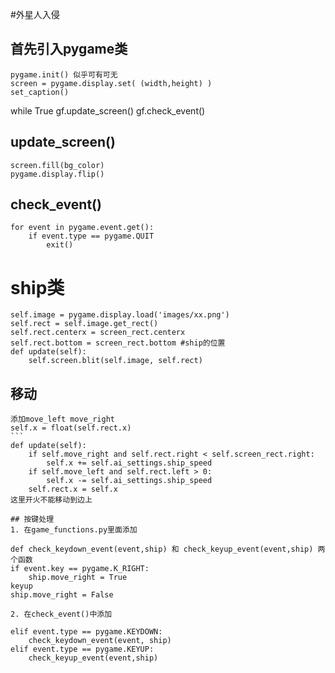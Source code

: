 #外星人入侵

## 首先引入pygame类
    pygame.init() 似乎可有可无
    screen = pygame.display.set( (width,height) )
    set_caption()

while True
    gf.update_screen()
    gf.check_event()

## update_screen()
    screen.fill(bg_color)
    pygame.display.flip()

## check_event()
    for event in pygame.event.get():
        if event.type == pygame.QUIT
            exit()

# ship类
    self.image = pygame.display.load('images/xx.png')
    self.rect = self.image.get_rect()
    self.rect.centerx = screen_rect.centerx
    self.rect.bottom = screen_rect.bottom #ship的位置
    def update(self):
        self.screen.blit(self.image, self.rect)

## 移动
    添加move_left move_right
    self.x = float(self.rect.x)
    ```
    def update(self):
        if self.move_right and self.rect.right < self.screen_rect.right:
            self.x += self.ai_settings.ship_speed
        if self.move_left and self.rect.left > 0:
            self.x -= self.ai_settings.ship_speed
        self.rect.x = self.x
    这里开火不能移动到边上
  ```
## 按键处理
1. 在game_functions.py里面添加
```
    def check_keydown_event(event,ship) 和 check_keyup_event(event,ship) 两个函数
    if event.key == pygame.K_RIGHT:
        ship.move_right = True
    keyup
    ship.move_right = False

```
2. 在check_event()中添加
```
    elif event.type == pygame.KEYDOWN:
        check_keydown_event(event, ship)
    elif event.type == pygame.KEYUP:
        check_keyup_event(event,ship)
  ```